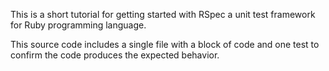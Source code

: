 This is a short tutorial for getting started with RSpec a unit test framework
 for Ruby programming language.

 This source code includes a single file with a block of code and one test to confirm the code
 produces the expected behavior.
